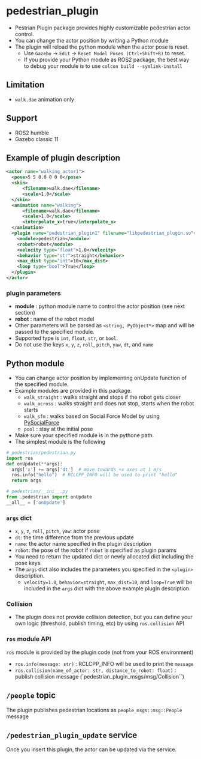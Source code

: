 # pedestrian_plugin

- Pestrian Plugin package provides highly customizable pedestrian actor control.
- You can change the actor position by writing a Python module
- The plugin will reload the python module when the actor pose is reset.
  - Use `Gazebo` -> `Edit` -> `Reset Model Poses (Ctrl+Shift+R)` to reset.
  - If you provide your Python module as ROS2 package, the best way to debug your module is to use `colcon build --symlink-install`

## Limitation

- `walk.dae` animation only

## Support

- ROS2 humble
- Gazebo classic 11

## Example of plugin description
```xml
<actor name="walking_actor1">
  <pose>5 5 0.0 0 0 0</pose>
  <skin>
      <filename>walk.dae</filename>
      <scale>1.0</scale>
  </skin>
  <animation name="walking">
      <filename>walk.dae</filename>
      <scale>1.0</scale>
      <interpolate_x>true</interpolate_x>
  </animation>
  <plugin name="pedestrian_plugin1" filename="libpedestrian_plugin.so">
    <module>pedestrian</module>
    <robot>robot</module>
    <velocity type="float">1.0</velocity>
    <behavior type="str">straight</behavior>
    <max_dist type="int">10</max_dist>
    <loop type="bool">True</loop>
  </plugin>
</actor>
```
### plugin parameters
- **module** : python module name to control the actor position (see next section)
- **robot** : name of the robot model
- Other parameters will be parsed as `<string, PyObject*>` map and will be passed to the specified module.
- Supported type is `int`, `float`, `str`, or `bool`.
- Do not use the keys `x`, `y`, `z`, `roll`, `pitch`, `yaw`, `dt`, and `name`

## Python module

- You can change actor position by implementing onUpdate function of the specified module.
- Example modules are provided in this package.
  - `walk_straight` : walks straight and stops if the robot gets closer
  - `walk_across` : walks straight and does not stop, starts when the robot starts
  - `walk_sfm` : walks based on Social Force Model by using [PySocialForce](https://github.com/yuxiang-gao/PySocialForce)
  - `pool` : stay at the initial pose
- Make sure your specified module is in the pythone path.
- The simplest module is the following

```python
# pedestrian/pedestrian.py
import ros
def onUpdate(**args):
  args['x'] += args['dt']  # move towards +x axes at 1 m/s
  ros.info("hello")  # RCLCPP_INFO will be used to print "hello"
  return args

# pedestrian/__ini__.py
from .pedestrian import onUpdate
__all__ = ['onUpdate']
```

### `args` dict

- `x`, `y`, `z`, `roll`, `pitch`, `yaw`: actor pose
- `dt`: the time difference from the previous update
- `name`: the actor name specified in the plugin description
- `robot`: the pose of the robot if `robot` is specified as plugin params
- You need to return the updated dict or newly allocated dict including the pose keys.
- The `args` dict also includes the parameters you specified in the `<plugin>` description.
  - `velocity=1.0`, `behavior=straight`, `max_dist=10`, and `loop=True` will be included in the `args` dict with the above example plugin description.

### Collision

- The plugin does not provide collision detection, but you can define your own logic (threshold, publish timing, etc) by using `ros.collision` API

### `ros` module API

`ros` module is provided by the plugin code (not from your ROS environment)
- `ros.info(message: str)`  : RCLCPP_INFO will be used to print the `message`
- `ros.collision(name_of_actor: str, distance_to_robot: float)` : publish collision message (`pedestrian_plugin_msgs/msg/Collision``)

## `/people` topic

The plugin publishes pedestrian locations as `people_msgs::msg::People` message

## `/pedestrian_plugin_update` service

Once you insert this plugin, the actor can be updated via the service.

